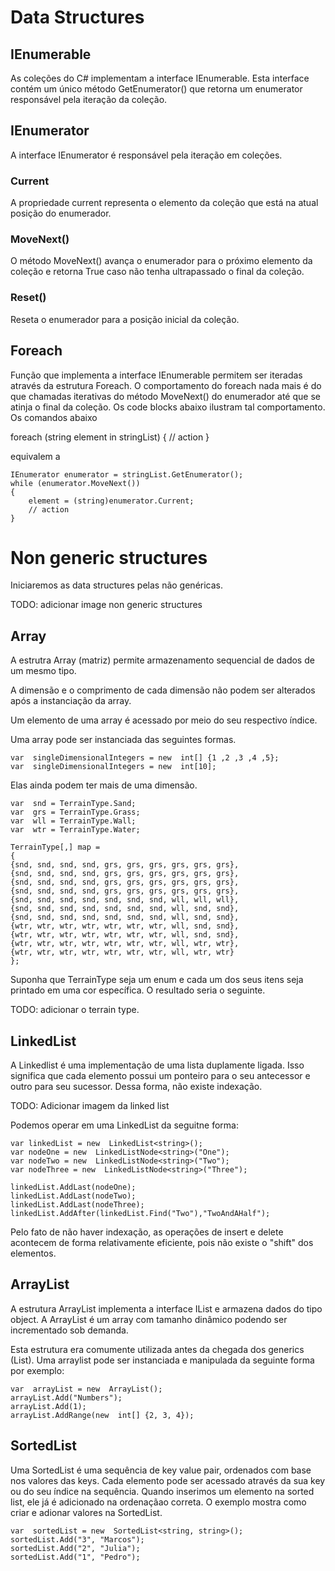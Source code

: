 # Data Structures

## IEnumerable
As coleções do C# implementam a interface IEnumerable. Esta interface contém um único método GetEnumerator() que retorna um enumerator responsável pela iteração da coleção.

## IEnumerator
A interface IEnumerator é responsável pela iteração em coleções.

### Current

A propriedade current representa o elemento da coleção que está na atual posição do enumerador.

### MoveNext()
O método MoveNext() avança o enumerador para o próximo elemento da coleção e retorna True caso não tenha ultrapassado o final da coleção.

### Reset()
Reseta o enumerador para a posição inicial da coleção.

## Foreach

Função que implementa a interface IEnumerable permitem ser iteradas através da estrutura Foreach. O comportamento do foreach nada mais é do que chamadas iterativas do método MoveNext() do enumerador até que se atinja o final da coleção. Os code blocks abaixo ilustram tal comportamento.
Os comandos abaixo

foreach (string element in stringList)
{
    // action
}

equivalem a

    IEnumerator enumerator = stringList.GetEnumerator();
    while (enumerator.MoveNext())
    {
	    element = (string)enumerator.Current;
	    // action
    }

# Non generic structures

Iniciaremos as data structures pelas não genéricas.

TODO: adicionar image non generic structures

## Array
A estrutra Array (matriz) permite armazenamento sequencial de dados de um mesmo tipo. 

A dimensão e o comprimento de cada dimensão não podem ser alterados após a instanciação da array.

Um elemento de uma array é acessado por meio do seu respectivo índice.

Uma array pode ser instanciada das seguintes formas. 

    var  singleDimensionalIntegers = new  int[] {1 ,2 ,3 ,4 ,5};
    var  singleDimensionalIntegers = new  int[10];

Elas ainda podem ter mais de uma dimensão.

    var  snd = TerrainType.Sand;
    var  grs = TerrainType.Grass;
    var  wll = TerrainType.Wall;
    var  wtr = TerrainType.Water;
    
    TerrainType[,] map =
    {
    {snd, snd, snd, snd, grs, grs, grs, grs, grs, grs},
    {snd, snd, snd, snd, grs, grs, grs, grs, grs, grs},
    {snd, snd, snd, snd, grs, grs, grs, grs, grs, grs},
    {snd, snd, snd, snd, grs, grs, grs, grs, grs, grs},
    {snd, snd, snd, snd, snd, snd, snd, wll, wll, wll},
    {snd, snd, snd, snd, snd, snd, snd, wll, snd, snd},
    {snd, snd, snd, snd, snd, snd, snd, wll, snd, snd},
    {wtr, wtr, wtr, wtr, wtr, wtr, wtr, wll, snd, snd},
    {wtr, wtr, wtr, wtr, wtr, wtr, wtr, wll, snd, snd},
    {wtr, wtr, wtr, wtr, wtr, wtr, wtr, wll, wtr, wtr},
    {wtr, wtr, wtr, wtr, wtr, wtr, wtr, wll, wtr, wtr}
    };
Suponha que TerrainType seja um enum e cada um dos seus itens seja printado em uma cor específica. O resultado seria o seguinte.

TODO: adicionar o terrain type.

## LinkedList

A Linkedlist é uma implementação de uma lista duplamente ligada. Isso significa que cada elemento possui um ponteiro para o seu antecessor e outro para seu sucessor. Dessa forma, não existe indexação.

TODO: Adicionar imagem da linked list

Podemos operar em uma LinkedList da seguitne forma:

    var linkedList = new  LinkedList<string>();
    var nodeOne = new  LinkedListNode<string>("One");
    var nodeTwo = new  LinkedListNode<string>("Two");
    var nodeThree = new  LinkedListNode<string>("Three");
    
    linkedList.AddLast(nodeOne);
    linkedList.AddLast(nodeTwo);
    linkedList.AddLast(nodeThree);
    linkedList.AddAfter(linkedList.Find("Two"),"TwoAndAHalf");

 Pelo fato de não haver indexação, as operações de insert e delete acontecem de forma relativamente eficiente, pois não existe o "shift" dos elementos.

## ArrayList

A estrutura ArrayList implementa a interface IList e armazena dados do tipo object. A ArrayList é um array com tamanho dinâmico podendo ser incrementado sob demanda.

Esta estrutura era comumente utilizada antes da chegada dos generics (List<T>).  Uma arraylist pode ser instanciada e manipulada da seguinte forma por exemplo:

    var  arrayList = new  ArrayList();
    arrayList.Add("Numbers");
    arrayList.Add(1);
    arrayList.AddRange(new  int[] {2, 3, 4});

## SortedList

Uma SortedList é uma sequência de key value pair, ordenados com base nos valores das keys. Cada elemento pode ser acessado através da sua key ou do seu índice na sequência. Quando inserimos um elemento na sorted list, ele já é adicionado na ordenaçãao correta. O exemplo mostra como criar e adionar valores na SortedList.

    var  sortedList = new  SortedList<string, string>();
    sortedList.Add("3", "Marcos");
    sortedList.Add("2", "Julia");
    sortedList.Add("1", "Pedro");

